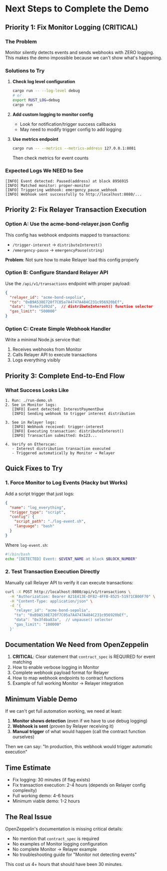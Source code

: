 # Next Steps to Complete the Demo

## Priority 1: Fix Monitor Logging (CRITICAL)

### The Problem
Monitor silently detects events and sends webhooks with ZERO logging. This makes the demo impossible because we can't show what's happening.

### Solutions to Try
1. **Check log level configuration**
   ```bash
   cargo run -- --log-level debug
   # or
   export RUST_LOG=debug
   cargo run
   ```

2. **Add custom logging to monitor config**
   - Look for notification/trigger success callbacks
   - May need to modify trigger config to add logging

3. **Use metrics endpoint**
   ```bash
   cargo run -- --metrics --metrics-address 127.0.0.1:8081
   ```
   Then check metrics for event counts

### Expected Logs We NEED to See
```
[INFO] Event detected: Paused(address) at block 8956915
[INFO] Matched monitor: proper-monitor
[INFO] Triggering webhook: emergency_pause_webhook
[INFO] Webhook sent successfully to http://localhost:8080/...
```

## Priority 2: Fix Relayer Transaction Execution

### Option A: Use the acme-bond-relayer.json Config
This config has webhook endpoints mapped to transactions:
- `/trigger-interest` → `distributeInterest()`
- `/emergency-pause` → `emergencyPause(string)`

**Problem**: Not sure how to make Relayer load this config properly

### Option B: Configure Standard Relayer API
Use the `/api/v1/transactions` endpoint with proper payload:
```json
{
  "relayer_id": "acme-bond-sepolia",
  "to": "0xB9A538E720f7C05a7A4747A484C231c956920bEf",
  "data": "0x4e71d92d",  // distributeInterest() function selector
  "gas_limit": "500000"
}
```

### Option C: Create Simple Webhook Handler
Write a minimal Node.js service that:
1. Receives webhooks from Monitor
2. Calls Relayer API to execute transactions
3. Logs everything visibly

## Priority 3: Complete End-to-End Flow

### What Success Looks Like
```
1. Run: ./run-demo.sh
2. See in Monitor logs:
   [INFO] Event detected: InterestPaymentDue
   [INFO] Sending webhook to trigger interest distribution
   
3. See in Relayer logs:
   [INFO] Webhook received: trigger-interest
   [INFO] Executing transaction: distributeInterest()
   [INFO] Transaction submitted: 0x123...
   
4. Verify on Etherscan:
   - Interest distribution transaction executed
   - Triggered automatically by Monitor → Relayer
```

## Quick Fixes to Try

### 1. Force Monitor to Log Events (Hacky but Works)
Add a script trigger that just logs:
```json
{
  "name": "log_everything",
  "trigger_type": "script",
  "config": {
    "script_path": "./log-event.sh",
    "language": "bash"
  }
}
```

Where `log-event.sh`:
```bash
#!/bin/bash
echo "[DETECTED] Event: $EVENT_NAME at block $BLOCK_NUMBER"
```

### 2. Test Transaction Execution Directly
Manually call Relayer API to verify it can execute transactions:
```bash
curl -X POST http://localhost:8080/api/v1/transactions \
  -H "Authorization: Bearer A21E413E-DF82-4FFB-8525-51971CB00F70" \
  -H "Content-Type: application/json" \
  -d '{
    "relayer_id": "acme-bond-sepolia",
    "to": "0xB9A538E720f7C05a7A4747A484C231c956920bEf",
    "data": "0x3f4ba83a",  // unpause() selector
    "gas_limit": "100000"
  }'
```

## Documentation We Need from OpenZeppelin

1. **CRITICAL**: Clear statement that `contract_spec` is REQUIRED for event matching
2. How to enable verbose logging in Monitor
3. Complete webhook payload format for Relayer
4. How to map webhook endpoints to contract functions
5. Example of full working Monitor → Relayer integration

## Minimum Viable Demo

If we can't get full automation working, we need at least:

1. **Monitor shows detection** (even if we have to use debug logging)
2. **Webhook is sent** (proven by Relayer receiving it)
3. **Manual trigger** of what would happen (call the contract function ourselves)

Then we can say: "In production, this webhook would trigger automatic execution"

## Time Estimate

- Fix logging: 30 minutes (if flag exists)
- Fix transaction execution: 2-4 hours (depends on Relayer config complexity)
- Full working demo: 4-6 hours
- Minimum viable demo: 1-2 hours

## The Real Issue

OpenZeppelin's documentation is missing critical details:
- No mention that `contract_spec` is required
- No examples of Monitor logging configuration
- No complete Monitor → Relayer example
- No troubleshooting guide for "Monitor not detecting events"

This cost us 4+ hours that should have been 30 minutes.